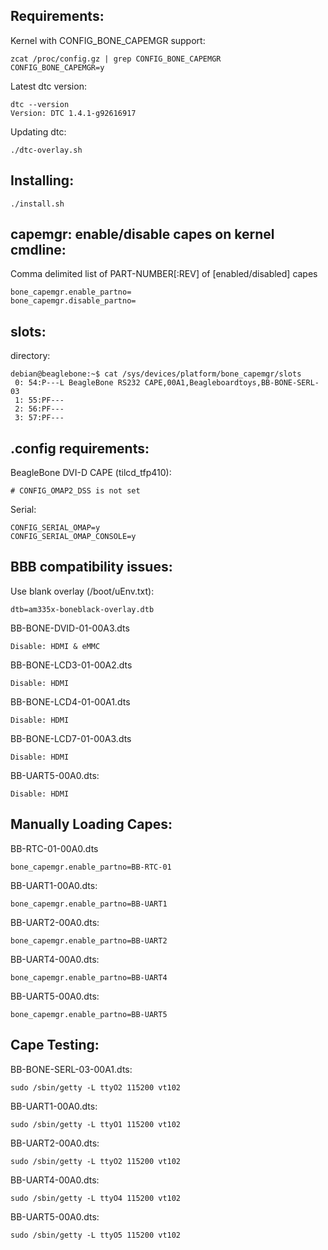 Requirements:
------------

Kernel with CONFIG_BONE_CAPEMGR support:

    zcat /proc/config.gz | grep CONFIG_BONE_CAPEMGR
    CONFIG_BONE_CAPEMGR=y

Latest dtc version:

    dtc --version
    Version: DTC 1.4.1-g92616917


Updating dtc:

    ./dtc-overlay.sh

Installing:
------------

    ./install.sh

capemgr: enable/disable capes on kernel cmdline:
------------

Comma delimited list of PART-NUMBER[:REV] of [enabled/disabled] capes

    bone_capemgr.enable_partno=
    bone_capemgr.disable_partno=

slots:
------------

directory:

    debian@beaglebone:~$ cat /sys/devices/platform/bone_capemgr/slots
     0: 54:P---L BeagleBone RS232 CAPE,00A1,Beagleboardtoys,BB-BONE-SERL-03
     1: 55:PF---
     2: 56:PF---
     3: 57:PF---

.config requirements:
------------

BeagleBone DVI-D CAPE (tilcd_tfp410):

    # CONFIG_OMAP2_DSS is not set

Serial:

    CONFIG_SERIAL_OMAP=y
    CONFIG_SERIAL_OMAP_CONSOLE=y

BBB compatibility issues:
------------

Use blank overlay (/boot/uEnv.txt):

    dtb=am335x-boneblack-overlay.dtb

BB-BONE-DVID-01-00A3.dts

    Disable: HDMI & eMMC

BB-BONE-LCD3-01-00A2.dts

    Disable: HDMI

BB-BONE-LCD4-01-00A1.dts

    Disable: HDMI

BB-BONE-LCD7-01-00A3.dts

    Disable: HDMI

BB-UART5-00A0.dts:

    Disable: HDMI

Manually Loading Capes:
------------

BB-RTC-01-00A0.dts

    bone_capemgr.enable_partno=BB-RTC-01

BB-UART1-00A0.dts:

    bone_capemgr.enable_partno=BB-UART1

BB-UART2-00A0.dts:

    bone_capemgr.enable_partno=BB-UART2

BB-UART4-00A0.dts:

    bone_capemgr.enable_partno=BB-UART4

BB-UART5-00A0.dts:

    bone_capemgr.enable_partno=BB-UART5

Cape Testing:
------------

BB-BONE-SERL-03-00A1.dts:

    sudo /sbin/getty -L ttyO2 115200 vt102

BB-UART1-00A0.dts:

    sudo /sbin/getty -L ttyO1 115200 vt102

BB-UART2-00A0.dts:

    sudo /sbin/getty -L ttyO2 115200 vt102

BB-UART4-00A0.dts:

    sudo /sbin/getty -L ttyO4 115200 vt102

BB-UART5-00A0.dts:

    sudo /sbin/getty -L ttyO5 115200 vt102
